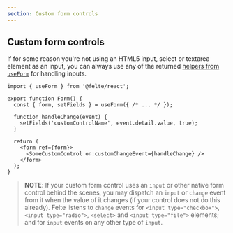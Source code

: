 ```yaml
---
section: Custom form controls
---
```


## Custom form controls

If for some reason you're not using an HTML5 input, select or textarea element as an input, you can always use any of the returned [helpers from `useForm`](/docs/react/helper-functions) for handling inputs.

```tsx
import { useForm } from '@felte/react';

export function Form() {
  const { form, setFields } = useForm({ /* ... */ });

  function handleChange(event) {
    setFields('customControlName', event.detail.value, true);
  }

  return (
    <form ref={form}>
      <SomeCustomControl on:customChangeEvent={handleChange} />
    </form>
  );
}
```

> **NOTE**: If your custom form control uses an `input` or other native form control behind the scenes, you may dispatch an `input` or `change` event from it when the value of it changes (if your control does not do this already). Felte listens to `change` events for `<input type="checkbox">`, `<input type="radio">`, `<select>` and `<input type="file">` elements; and for `input` events on any other type of `input`.
